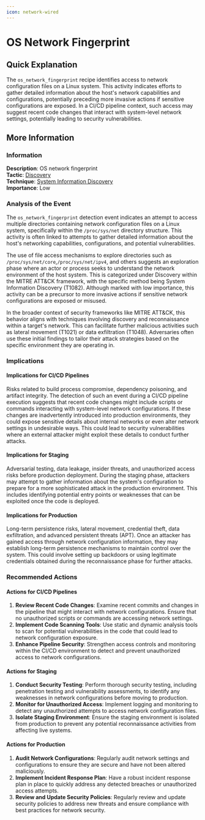 ```yaml
---
icon: network-wired
---
```


# OS Network Fingerprint

## Quick Explanation

The `os_network_fingerprint` recipe identifies access to network configuration files on a Linux system. This activity indicates efforts to gather detailed information about the host's network capabilities and configurations, potentially preceding more invasive actions if sensitive configurations are exposed. In a CI/CD pipeline context, such access may suggest recent code changes that interact with system-level network settings, potentially leading to security vulnerabilities.

## More Information

### Information

**Description**: OS network fingerprint  
**Tactic**: [Discovery](../../mitre/tactics/TA0007.md)  
**Technique**: [System Information Discovery](../../mitre/techniques/T1082.md)  
**Importance**: Low

### Analysis of the Event

The `os_network_fingerprint` detection event indicates an attempt to access multiple directories containing network configuration files on a Linux system, specifically within the `/proc/sys/net` directory structure. This activity is often linked to attempts to gather detailed information about the host's networking capabilities, configurations, and potential vulnerabilities.

The use of file access mechanisms to explore directories such as `/proc/sys/net/core`,`/proc/sys/net/ipv4`, and others suggests an exploration phase where an actor or process seeks to understand the network environment of the host system. This is categorized under Discovery within the MITRE ATT\&CK framework, with the specific method being System Information Discovery (T1082). Although marked with low importance, this activity can be a precursor to more invasive actions if sensitive network configurations are exposed or misused.

In the broader context of security frameworks like MITRE ATT\&CK, this behavior aligns with techniques involving discovery and reconnaissance within a target's network. This can facilitate further malicious activities such as lateral movement (T1021) or data exfiltration (T1048). Adversaries often use these initial findings to tailor their attack strategies based on the specific environment they are operating in.

### Implications

#### Implications for CI/CD Pipelines

Risks related to build process compromise, dependency poisoning, and artifact integrity. The detection of such an event during a CI/CD pipeline execution suggests that recent code changes might include scripts or commands interacting with system-level network configurations. If these changes are inadvertently introduced into production environments, they could expose sensitive details about internal networks or even alter network settings in undesirable ways. This could lead to security vulnerabilities where an external attacker might exploit these details to conduct further attacks.

#### Implications for Staging

Adversarial testing, data leakage, insider threats, and unauthorized access risks before production deployment. During the staging phase, attackers may attempt to gather information about the system's configuration to prepare for a more sophisticated attack in the production environment. This includes identifying potential entry points or weaknesses that can be exploited once the code is deployed.

#### Implications for Production

Long-term persistence risks, lateral movement, credential theft, data exfiltration, and advanced persistent threats (APT). Once an attacker has gained access through network configuration information, they may establish long-term persistence mechanisms to maintain control over the system. This could involve setting up backdoors or using legitimate credentials obtained during the reconnaissance phase for further attacks.

### Recommended Actions

#### Actions for CI/CD Pipelines

1. **Review Recent Code Changes**: Examine recent commits and changes in the pipeline that might interact with network configurations. Ensure that no unauthorized scripts or commands are accessing network settings.
2. **Implement Code Scanning Tools**: Use static and dynamic analysis tools to scan for potential vulnerabilities in the code that could lead to network configuration exposure.
3. **Enhance Pipeline Security**: Strengthen access controls and monitoring within the CI/CD environment to detect and prevent unauthorized access to network configurations.

#### Actions for Staging

1. **Conduct Security Testing**: Perform thorough security testing, including penetration testing and vulnerability assessments, to identify any weaknesses in network configurations before moving to production.
2. **Monitor for Unauthorized Access**: Implement logging and monitoring to detect any unauthorized attempts to access network configuration files.
3. **Isolate Staging Environment**: Ensure the staging environment is isolated from production to prevent any potential reconnaissance activities from affecting live systems.

#### Actions for Production

1. **Audit Network Configurations**: Regularly audit network settings and configurations to ensure they are secure and have not been altered maliciously.
2. **Implement Incident Response Plan**: Have a robust incident response plan in place to quickly address any detected breaches or unauthorized access attempts.
3. **Review and Update Security Policies**: Regularly review and update security policies to address new threats and ensure compliance with best practices for network security.
